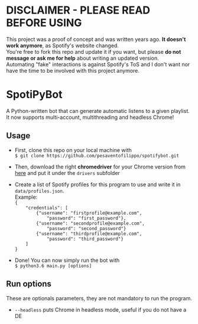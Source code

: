 # DISCLAIMER - PLEASE READ BEFORE USING
This project was a proof of concept and was written years ago. **It doesn't work anymore**, as Spotify's website changed.  
You're free to fork this repo and update it if you want, but please **do not message or ask me for help** about writing an updated version.  
Automating "fake" interactions is against Spotify's ToS and I don't want nor have the time to be involved with this project anymore.


# SpotiPyBot
A Python-written bot that can generate automatic listens to a given playlist.\
It now supports multi-account, multithreading and headless Chrome!

## Usage
* First, clone this repo on your local machine with\
```$ git clone https://github.com/pesaventofilippo/spotifybot.git```

* Then, download the right **chromedriver** for your Chrome version from [here](http://chromedriver.chromium.org/downloads) and put it under the ```drivers``` subfolder

* Create a list of Spotify profiles for this program to use and write it in ```data/profiles.json```.\
Example:\
```{```\
```    "credentials": [```\
```        {"username": "firstprofile@example.com",```\
```            "password": "first_password"},```\
```        {"username": "secondprofile@example.com",```\
```            "password": "second_password"}```\
```        {"username": "thirdprofile@example.com",```\
```            "password": "third_password"}```\
```    ]```\
```}```

* Done! You can now simply run the bot with\
```$ python3.6 main.py [options]```

## Run options
These are optionals parameters, they are not mandatory to run the program.

* ```--headless``` puts Chrome in headless mode, useful if you do not have a DE
